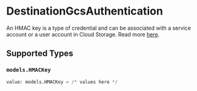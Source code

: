 # DestinationGcsAuthentication

An HMAC key is a type of credential and can be associated with a service account or a user account in Cloud Storage. Read more <a href="https://cloud.google.com/storage/docs/authentication/hmackeys">here</a>.


## Supported Types

### `models.HMACKey`

```python
value: models.HMACKey = /* values here */
```


